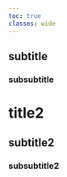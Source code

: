 ```yaml
---
toc: true
classes: wide
---
```


<!-- # title -->

## subtitle

### subsubtitle

# title2

## subtitle2

### subsubtitle2
